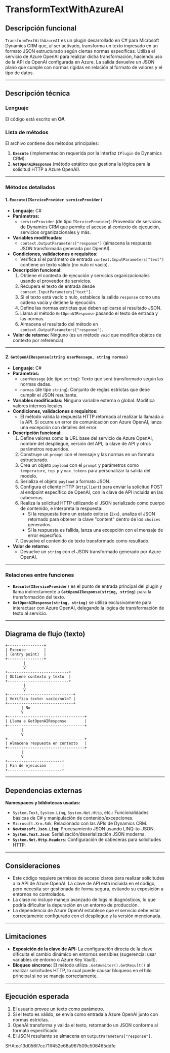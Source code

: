# TransformTextWithAzureAI

## Descripción funcional

`TransformTextWithAzureAI` es un plugin desarrollado en C# para Microsoft Dynamics CRM que, al ser activado, transforma un texto ingresado en un formato JSON estructurado según ciertas normas específicas. Utiliza el servicio de Azure OpenAI para realizar dicha transformación, haciendo uso de la API de OpenAI configurada en Azure. La salida devuelve un JSON plano que cumple con normas rígidas en relación al formato de valores y el tipo de datos.

---

## Descripción técnica

### Lenguaje
El código está escrito en **C#**.

### Lista de métodos
El archivo contiene dos métodos principales:

1. **`Execute`** (implementación requerida por la interfaz `IPlugin` de Dynamics CRM).
2. **`GetOpenAIResponse`** (método estático que gestiona la lógica para la solicitud HTTP a Azure OpenAI).

---

### Métodos detallados

#### 1. **`Execute(IServiceProvider serviceProvider)`**
- **Lenguaje:** C#
- **Parámetros:**
  - `serviceProvider` (de tipo `IServiceProvider`): Proveedor de servicios de Dynamics CRM que permite el acceso al contexto de ejecución, servicios organizacionales y más.
- **Variables modificadas:**
  - `context.OutputParameters["response"]` (almacena la respuesta JSON transformada generada por OpenAI).
- **Condiciones, validaciones o requisitos:**
  - Verifica si el parámetro de entrada `context.InputParameters["text"]` contiene un texto válido (no nulo ni vacío).
- **Descripción funcional:**
  1. Obtiene el contexto de ejecución y servicios organizacionales usando el proveedor de servicios.
  2. Recupera el texto de entrada desde `context.InputParameters["text"]`.
  3. Si el texto está vacío o nulo, establece la salida `response` como una cadena vacía y detiene la ejecución.
  4. Define las normas estrictas que deben aplicarse al resultado JSON.
  5. Llama al método `GetOpenAIResponse` pasando el texto de entrada y las normas.
  6. Almacena el resultado del método en `context.OutputParameters["response"]`.
- **Valor de retorno:** Ninguno (es un método `void` que modifica objetos de contexto por referencia).

---

#### 2. **`GetOpenAIResponse(string userMessage, string normas)`**
- **Lenguaje:** C#
- **Parámetros:**
  - `userMessage` (de tipo `string`): Texto que será transformado según las normas dadas.
  - `normas` (de tipo `string`): Conjunto de reglas estrictas que debe cumplir el JSON resultante.
- **Variables modificadas:** Ninguna variable externa o global. Modifica valores internos locales.
- **Condiciones, validaciones o requisitos:**
  - El método valida la respuesta HTTP retornada al realizar la llamada a la API. Si ocurre un error de comunicación con Azure OpenAI, lanza una excepción con detalles del error.
- **Descripción funcional:**
  1. Define valores como la URL base del servicio de Azure OpenAI, nombre del despliegue, versión del API, la clave de API y otros parámetros requeridos.
  2. Construye un `prompt` con el mensaje y las normas en un formato estructurado.
  3. Crea un objeto `payload` con el `prompt` y parámetros como `temperature`, `top_p` y `max_tokens` para personalizar la salida del modelo.
  4. Serializa el objeto `payload` a formato JSON.
  5. Configura el cliente HTTP (`HttpClient`) para enviar la solicitud POST al endpoint específico de OpenAI, con la clave de API incluida en las cabeceras.
  6. Realiza la solicitud HTTP utilizando el JSON serializado como cuerpo de contenido, e interpreta la respuesta:
     - Si la respuesta tiene un estado exitoso (`2xx`), analiza el JSON retornado para obtener la clave "content" dentro de los `choices` generados.
     - Si la respuesta es fallida, lanza una excepción con el mensaje de error específico.
  7. Devuelve el contenido de texto transformado como resultado.
- **Valor de retorno:**
  - Devuelve un `string` con el JSON transformado generado por Azure OpenAI.

---

### Relaciones entre funciones
- **`Execute(IServiceProvider)`** es el punto de entrada principal del plugin y llama indirectamente a **`GetOpenAIResponse(string, string)`** para la transformación del texto. 
- **`GetOpenAIResponse(string, string)`** se utiliza exclusivamente para interactuar con Azure OpenAI, delegando la lógica de transformación de texto al servicio.

---

## Diagrama de flujo (texto)

```plaintext
+----------------+
| Execute        |
| (entry point)  |
+----------------+
        |
        V
+---------------------------+
| Obtiene contexto y texto  |
+---------------------------+
        |
        V
+-----------------------------+
| Verifica texto: vacío/nulo? |
+-----------------------------+
       | No
       V
+----------------------------------+
| Llama a GetOpenAIResponse        |
+----------------------------------+
       |
       V
+----------------------------------+
| Almacena respuesta en contexto   |
+----------------------------------+
       |
       V
+------------------------+
| Fin de ejecución       |
+------------------------+
```

---

## Dependencias externas
**Namespaces y bibliotecas usadas:**
- `System.Text`, `System.Linq`, `System.Net.Http`, etc.: Funcionalidades básicas de C# y manipulación de contenido/excepciones.
- `Microsoft.Xrm.Sdk`: Relacionado con las APIs de Dynamics CRM.
- **`Newtonsoft.Json.Linq`**: Procesamiento JSON usando LINQ-to-JSON.
- **`System.Text.Json`**: Serialización/deserialización JSON moderna.
- **`System.Net.Http.Headers`**: Configuración de cabeceras para solicitudes HTTP.

---

## Consideraciones
- Este código requiere permisos de acceso claros para realizar solicitudes a la API de Azure OpenAI. La clave de API está incluida en el código, pero necesita ser gestionada de forma segura, evitando su exposición a entornos no controlados.
- La clase no incluye manejo avanzado de logs ni diagnósticos, lo que podría dificultar la depuración en un entorno de producción.
- La dependencia de Azure OpenAI establece que el servicio debe estar correctamente configurado con el despliegue y la versión mencionada.

---

## Limitaciones
- **Exposición de la clave de API:** La configuración directa de la clave dificulta el cambio dinámico en entornos sensibles (sugerencia: usar variables de entorno o Azure Key Vault).
- **Bloqueo síncrono:** El método utiliza `.GetAwaiter().GetResult()` al realizar solicitudes HTTP, lo cual puede causar bloqueos en el hilo principal si no se maneja correctamente.

---

## Ejecución esperada
1. El usuario provee un texto como parámetro.
2. Si el texto es válido, se envía como entrada a Azure OpenAI junto con normas estrictas.
3. OpenAI transforma y valida el texto, retornando un JSON conforme al formato especificado.
4. El JSON resultante se almacena en `OutputParameters["response"]`.


SHA:ec13d056f7cc71ff452e68a967509c506465ddfe